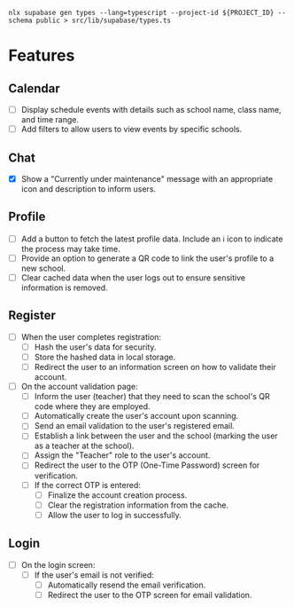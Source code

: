 `nlx supabase gen types --lang=typescript --project-id ${PROJECT_ID} --schema public > src/lib/supabase/types.ts`

# Features

## Calendar

- [ ] Display schedule events with details such as school name, class name, and time range.
- [ ] Add filters to allow users to view events by specific schools.

## Chat

- [x] Show a "Currently under maintenance" message with an appropriate icon and description to inform users.

## Profile

- [ ] Add a button to fetch the latest profile data. Include an ℹ️ icon to indicate the process may take time.
- [ ] Provide an option to generate a QR code to link the user's profile to a new school.
- [ ] Clear cached data when the user logs out to ensure sensitive information is removed.

## Register

- [ ] When the user completes registration:
    - [ ] Hash the user's data for security.
    - [ ] Store the hashed data in local storage.
    - [ ] Redirect the user to an information screen on how to validate their account.
- [ ] On the account validation page:
    - [ ] Inform the user (teacher) that they need to scan the school's QR code where they are employed.
    - [ ] Automatically create the user's account upon scanning.
    - [ ] Send an email validation to the user's registered email.
    - [ ] Establish a link between the user and the school (marking the user as a teacher at the school).
    - [ ] Assign the "Teacher" role to the user's account.
    - [ ] Redirect the user to the OTP (One-Time Password) screen for verification.
    - [ ] If the correct OTP is entered:
        - [ ] Finalize the account creation process.
        - [ ] Clear the registration information from the cache.
        - [ ] Allow the user to log in successfully.

## Login

- [ ] On the login screen:
    - [ ] If the user's email is not verified:
        - [ ] Automatically resend the email verification.
        - [ ] Redirect the user to the OTP screen for email validation.
